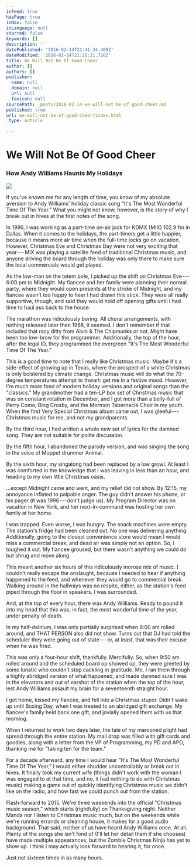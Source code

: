 ```yaml
---
inFeed: true
hasPage: true
inNav: false
inLanguage: null
starred: false
keywords: []
description: ''
datePublished: '2016-02-14T21:41:34.409Z'
dateModified: '2016-02-14T21:26:21.726Z'
title: We Will Not Be Of Good Cheer
author: []
authors: []
publisher:
  name: null
  domain: null
  url: null
  favicon: null
sourcePath: _posts/2016-02-14-we-will-not-be-of-good-cheer.md
published: true
url: we-will-not-be-of-good-cheer/index.html
_type: Article

---
```

# We Will Not Be Of Good Cheer

### How Andy Williams Haunts My Holidays
![](https://the-grid-user-content.s3-us-west-2.amazonaws.com/8722bcbc-9479-437b-845d-f212ae9e1a94.jpg)

If you've known me for any length of time, you know of my absolute aversion to Andy Williams' holiday classic song "It's The Most Wonderful Time Of The Year." What you might not know, however, is the story of why I break out in hives at the first notes of the song.

In 1996, I was working as a part-time on-air jock for KDMX (MIX) 102.9 fm in Dallas. When it comes to the holidays, the part-timers get a little happier, because it means more air time when the full-time jocks go on vacation. However, Christmas Eve and Christmas Day were not very exciting that year --- MIX was playing a satellite feed of traditional Christmas music, and anyone driving the board through the holiday was only there to make sure the local commercials would get played.

As the low-man on the totem pole, I picked up the shift on Christmas Eve --- 6:00 pm to Midnight. My fiancee and her family were planning their normal party, where they would open presents at the stroke of Midnight, and my fiancee wasn't too happy to hear I had drawn this stick. They were all really supportive, though, and said they would hold off opening gifts until I had time to haul ass back to the house.

The marathon was ridiculously boring. All choral arrangements, with nothing released later than 1968, it seemed. I don't remember if that included that racy ditty from Alvin & The Chipmunks or not. Might have been too low-brow for the programmer. Additionally, the top of the hour, after the legal ID, they programmed the evergreen "It's The Most Wonderful Time Of The Year."

This is a good time to note that I really like Christmas music. Maybe it's a side-effect of growing up in Texas, where the prospect of a white Christmas is only bolstered by climate change. Christmas music will do what the 70-degree temperatures attempt to thwart: get me in a festive mood. However, I'm much more fond of modern holiday versions and original songs than the "classics." My grandmother had a ten-LP box set of Christmas music that was on constant rotation in December, and I got more than a belly-full of Perry Como, Bing Crosby, and the Mormon Tabernacle Choir in my youth. When the first Very Special Christmas album came out, I was gleeful --- Christmas music for me, and not my grandparents.

By the third hour, I had written a whole new set of lyrics for the damned song. They are not suitable for polite discussion.

By the fifth hour, I abandoned the parody version, and was singing the song in the voice of Muppet drummer Animal.

By the sixth hour, my singalong had been replaced by a low growl. At least I was comforted in the knowledge that I was leaving in less than an hour, and heading to my own little Christmas oasis.

...except Midnight came and went, and my relief did not show. By 12:15, my annoyance inflated to palpable anger. The guy didn't answer his phone, or his pager (it was 1996 --- don't judge us). My Program Director was on vacation in New York, and her next-in-command was hosting her own family at her home.

I was trapped. Even worse, I was hungry. The snack machines were empty. The station's fridge had been cleaned out. No one was delivering anything. Additionally, going to the closest convenience store would mean I would miss a commercial break, and dead air was simply not an option. So, I toughed it out. My fiancee groused, but there wasn't anything we could do but shrug and move along.

This meant another six hours of this ridiculously morose mix of music. I couldn't really escape the onslaught, because I needed to hear if anything happened to the feed, and whenever they would go to commercial break. Walking around in the hallways was no respite, either, as the station's feed piped through the floor in speakers. I was surrounded.

And, at the top of every hour, there was Andy Williams. Ready to pound it into my head that this was, in fact, the most wonderful time of the year, under penalty of death.

In my half-delirium, I was only partially surprised when 6:00 am rolled around, and THAT PERSON also did not show. Turns out that DJ had told the scheduler they were going out of state --- or, at least, that was their excuse when he was fired.

This was only a four-hour shift, thankfully. Mercifully. So, when 9:50 am rolled around and the scheduled board op showed up, they were greeted by some lunatic who couldn't stop cackling in gratitude. Me. I ran them through a highly abridged version of what happened, and made damned sure I was in the elevators and out of earshot of the station when the top of the hour, lest Andy Williams assault my brain for a seventeenth straight hour.

I got home, kissed my fiancee, and fell into a Christmas stupor. Didn't wake up until Boxing Day, when I was treated to an abridged gift exchange. My fiancee's family held back one gift, and jovially opened them with us that morning.

When I returned to work two days later, the tale of my marooned plight had spread through the entire station. My mail drop was filled with gift cards and goodies, along with a letter from the VP of Programming, my PD and APD, thanking me for "taking ten for the team."

For a decade afterward, any time I would hear "It's The Most Wonderful Time Of The Year," I would either shudder uncontrollably or break out in hives. It finally took my current wife (things didn't work with the woman I was engaged to at that time, and no, it had nothing to do with Christmas music) making a game out of quickly identifying Christmas music we didn't like on the radio, and how fast we could punch out from the station.

Flash-forward to 2015\. We're three weekends into the official "Christmas music season," which starts (rightfully) on Thanksgiving night. Neither Manda nor I listen to Christmas music much, but on the weekends while we're running errands or cleaning house, it makes for a good audio background. That said, neither of us have heard Andy Williams once. At all. Plenty of the songs she isn't fond of (I'll let her detail them if she chooses) have made multiple appearances, but the Zombie Christmas Ninja has yet to show up. I think I may actually look forward to hearing it, for once.

Just not sixteen times in as many hours.